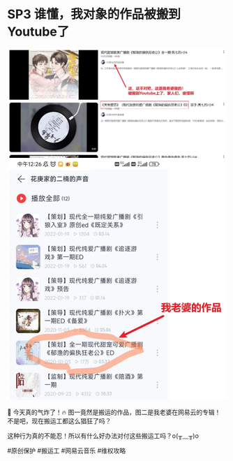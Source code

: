 # SP3 谁懂，我对象的作品被搬到Youtube了

 ![](img/96ee4155-9246-423d-bbd6-67709d3dad27.jpg)
![](img/603a0070-2ef1-421e-a87c-c11e38cca44d.jpg)
 
🚨 今天真的气炸了！🔥
图一竟然是搬运的作品，图二是我老婆在网易云的专辑！ 不是吧，现在搬运工都这么猖狂了吗？
 
这种行为真的不能忍！所以有什么好办法对付这些搬运工吗？o(╥﹏╥)o
 
﻿#原创保护﻿ ﻿#搬运工﻿ ﻿#网易云音乐﻿ ﻿#维权攻略